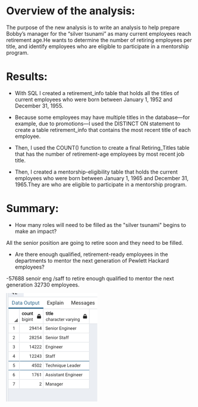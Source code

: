 

# Overview of the analysis:

The purpose of the new analysis is to write an analysis to help prepare Bobby’s manager for the “silver tsunami” as many current employees reach retirement age.He wants to determine the number of retiring employees per title, and identify employees who are eligible to participate in a mentorship program.

# Results:

- With SQL I created a retirement_info table that holds all the titles of current employees who were born between January 1, 1952 and December 31, 1955. 

- Because some employees may have multiple titles in the database—for example, due to promotions—I used the DISTINCT ON statement to create a table retirement_info  that contains the most recent title of each employee. 

- Then, I used the COUNT() function to create a final Retiring_Titles table that has the number of retirement-age employees by most recent job title.

- Then, I created a mentorship-eligibility table that holds the current employees who were born between January 1, 1965 and December 31, 1965.They are who are eligible to participate in a mentorship program.

# Summary:

- How many roles will need to be filled as the "silver tsunami" begins to make an impact?

All the senior position are going to retire soon and they need to be filled.

- Are there enough qualified, retirement-ready employees in the departments to mentor the next generation of Pewlett Hackard employees?

-57688 senoir eng /saff to retire enough qualified to mentor the next generation 32730 employees.

![pyberchallenge](Resources/Retiring_Titles_pic.png)

